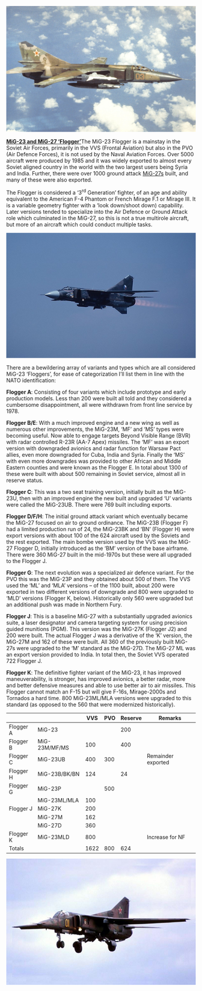 ![](/assets/images/warsaw/su/air/mig23/image1.jpeg)

[**MiG-23 and MiG-27
‘Flogger’**](http://www.airvectors.net/avmig23.html)The MiG-23
Flogger is a mainstay in the Soviet Air Forces, primarily in the VVS
(Frontal Aviation) but also in the PVO (Air Defence Forces), it is not
used by the Naval Aviation Forces. Over 5000 aircraft were produced by
1985 and it was widely exported to almost every Soviet aligned country
in the world with the two largest users being Syria and India. Further,
there were over 1000 ground attack
[MiG-27s](https://en.wikipedia.org/wiki/Mikoyan_MiG-27) built, and many
of these were also exported.

The Flogger is considered a ‘3<sup>rd</sup> Generation’ fighter, of an
age and ability equivalent to the American F-4 Phantom or French Mirage
F.1 or Mirage III. It is a variable geometry fighter with a ‘look
down/shoot down) capability. Later versions tended to specialize into
the Air Defence or Ground Attack role which culminated in the MiG-27, so
this is not a true multirole aircraft, but more of an aircraft which
could conduct multiple tasks.

![](/assets/images/warsaw/su/air/mig23/image2.jpg)

There are a bewildering array of variants and types which are all
considered MiG-23 ‘Floggers’, for ease of categorization I’ll list them
in line with the NATO identification:

**Flogger A**: Consisting of four variants which include prototype and
early production models. Less than 200 were built all told and they
considered a cumbersome disappointment, all were withdrawn from front
line service by 1978.

**Flogger B/E**: With a much improved engine and a new wing as well as
numerous other improvements, the MiG-23M, ‘MF’ and ‘MS’ types were
becoming useful. Now able to engage targets Beyond Visible Range (BVR)
with radar controlled R-23R (AA-7 Apex) missiles. The ‘MF’ was an export
version with downgraded avionics and radar function for Warsaw Pact
allies, even more downgraded for Cuba, India and Syria. Finally the ‘MS’
with even more downgrades was provided to other African and Middle
Eastern counties and were known as the Flogger E. In total about 1300 of
these were built with about 500 remaining in Soviet service, almost all
in reserve status.

**Flogger C**: This was a two seat training version, initially built as
the MiG-23U, then with an improved engine the new built and upgraded ‘U’
variants were called the MiG-23UB. There were 769 built including
exports.

**Flogger D/F/H**: The initial ground attack variant which eventually
became the MiG-27 focused on air to ground ordinance. The MiG-23B
(Flogger F) had a limited production run of 24, the MiG-23BK and ‘BN’
(Flogger H) were export versions with about 100 of the 624 aircraft used
by the Soviets and the rest exported. The main bombe version used by the
VVS was the MiG-27 Flogger D, initially introduced as the ‘BM’ version
of the base airframe. There were 360 MiG-27 built in the mid-1970s but
these were all upgraded to the Flogger J.

**Flogger G**: The next evolution was a specialized air defence variant.
For the PVO this was the MiG-23P and they obtained about 500 of them.
The VVS used the ‘ML’ and ‘MLA’ versions – of the 1100 built, about 200
were exported in two different versions of downgrade and 800 were
upgraded to ‘MLD’ versions (Flogger K, below). Historically only 560
were upgraded but an additional push was made in Northern Fury.

**Flogger J**: This is a baseline MiG-27 with a substantially upgraded
avionics suite, a laser designator and camera targeting system for using
precision guided munitions (PGM). This version was the MiG-27K (Flogger
J2) and 200 were built. The actual Flogger J was a derivative of the ‘K’
version, the MiG-27M and 162 of these were built. All 360 of the
previously built MiG-27s were upgraded to the ‘M’ standard as the
MiG-27D. The MiG-27 ML was an export version provided to India. In total
then, the Soviet VVS operated 722 Flogger J.

**Flogger K**: The definitive fighter variant of the MiG-23, it has
improved maneuverability, is stronger, has improved avionics, a better
radar, more and better defensive measures and able to use better air to
air missiles. This Flogger cannot match an F-15 but will give F-16s,
Mirage-2000s and Tornados a hard time. 800 MiG-23ML/MLA versions were
upgraded to this standard (as opposed to the 560 that were modernized
historically).

|           |               | VVS  | PVO | Reserve | Remarks            |
| --------- | ------------- | ---- | --- | ------- | ------------------ |
| Flogger A | MiG-23        |      |     | 200     |                    |
| Flogger B | MiG-23M/MF/MS | 100  |     | 400     |                    |
| Flogger C | MiG-23UB      | 400  | 300 |         | Remainder exported |
| Flogger H | MiG-23B/BK/BN | 124  |     | 24      |                    |
| Flogger G | MiG-23P       |      | 500 |         |                    |
|           | MiG-23ML/MLA  | 100  |     |         |                    |
| Flogger J | MiG-27K       | 200  |     |         |                    |
|           | MiG-27M       | 162  |     |         |                    |
|           | MiG-27D       | 360  |     |         |                    |
| Flogger K | MiG-23MLD     | 800  |     |         | Increase for NF    |
| Totals    |               | 1622 | 800 | 624     |                    |

![](/assets/images/warsaw/su/air/mig23/image3.jpg)
